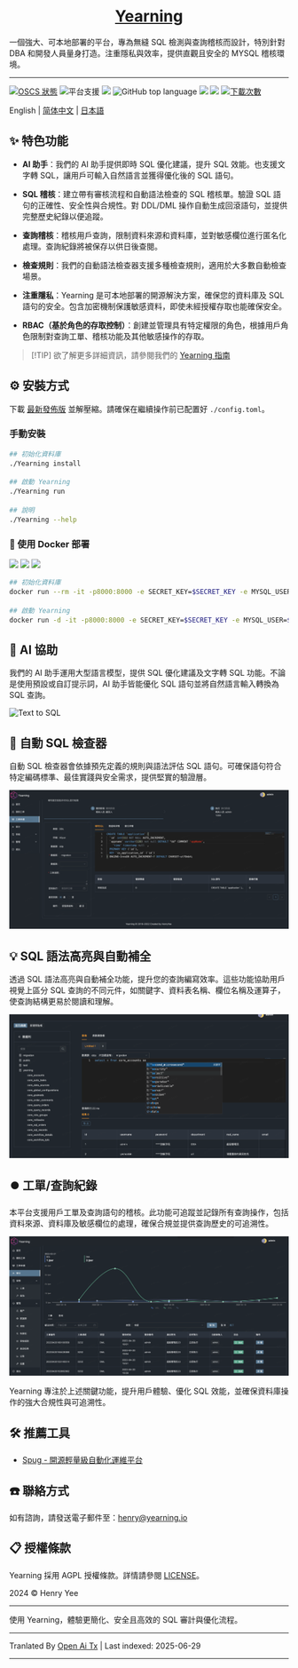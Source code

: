 <div align="center">

<h1 style="border-bottom: none">
    <b><a href="https://next.yearning.io">Yearning</a></b><br />
</h1>
</div>

一個強大、可本地部署的平台，專為無縫 SQL 檢測與查詢稽核而設計，特別針對 DBA 和開發人員量身打造。注重隱私與效率，提供直觀且安全的 MYSQL 稽核環境。

---
[![OSCS 狀態](https://www.oscs1024.com/platform/badge/cookieY/Yearning.svg?size=small)](https://www.murphysec.com/dr/nDuoncnUbuFMdrZsh7)
![平台支援](https://img.shields.io/badge/-x86_x64%20ARM%20Supports%20%E2%86%92-rgb(84,56,255)?style=flat-square&logoColor=white&logo=linux)
[![][github-license-shield]][github-license-link]
![GitHub top language](https://img.shields.io/github/languages/top/cookieY/Yearning?color=369eff&label=golang&labelColor=black&logo=golang&logoColor=white&style=flat-square)
[![][github-forks-shield]][github-forks-link]
[![][github-stars-shield]][github-stars-link]
[![下載次數](https://img.shields.io/github/downloads/cookieY/Yearning/total?labelColor=black&logo=download&logoColor=white&style=flat-square)](https://github.com/cookieY/Yearning/releases/latest)

English | [简体中文](https://raw.githubusercontent.com/cookieY/Yearning/next/README.zh-CN.md) | [日本語](https://raw.githubusercontent.com/cookieY/Yearning/next/README.ja-JP.md)

## ✨ 特色功能

- **AI 助手**：我們的 AI 助手提供即時 SQL 優化建議，提升 SQL 效能。也支援文字轉 SQL，讓用戶可輸入自然語言並獲得優化後的 SQL 語句。
  
- **SQL 稽核**：建立帶有審核流程和自動語法檢查的 SQL 稽核單。驗證 SQL 語句的正確性、安全性與合規性。對 DDL/DML 操作自動生成回滾語句，並提供完整歷史紀錄以便追蹤。

- **查詢稽核**：稽核用戶查詢，限制資料來源和資料庫，並對敏感欄位進行匿名化處理。查詢紀錄將被保存以供日後查閱。

- **檢查規則**：我們的自動語法檢查器支援多種檢查規則，適用於大多數自動檢查場景。

- **注重隱私**：Yearning 是可本地部署的開源解決方案，確保您的資料庫及 SQL 語句的安全。包含加密機制保護敏感資料，即使未經授權存取也能確保安全。

- **RBAC（基於角色的存取控制）**：創建並管理具有特定權限的角色，根據用戶角色限制對查詢工單、稽核功能及其他敏感操作的存取。

> \[!TIP]
> 欲了解更多詳細資訊，請參閱我們的 [Yearning 指南](https://next.yearning.io)


## ⚙️ 安裝方式

下載 [最新發佈版](https://github.com/cookieY/Yearning/releases/latest) 並解壓縮。請確保在繼續操作前已配置好 `./config.toml`。

### 手動安裝

```bash
## 初始化資料庫
./Yearning install

## 啟動 Yearning
./Yearning run

## 說明
./Yearning --help
```

### 🚀 使用 Docker 部署
[![][docker-release-shield]][docker-release-link]
[![][docker-size-shield]][docker-size-link]
[![][docker-pulls-shield]][docker-pulls-link]
```bash
## 初始化資料庫
docker run --rm -it -p8000:8000 -e SECRET_KEY=$SECRET_KEY -e MYSQL_USER=$MYSQL_USER -e MYSQL_ADDR=$MYSQL_ADDR -e MYSQL_PASSWORD=$MYSQL_PASSWORD -e MYSQL_DB=$Yearning_DB -e Y_LANG=zh_CN yeelabs/yearning "/opt/Yearning install"

## 啟動 Yearning
docker run -d -it -p8000:8000 -e SECRET_KEY=$SECRET_KEY -e MYSQL_USER=$MYSQL_USER -e MYSQL_ADDR=$MYSQL_ADDR -e MYSQL_PASSWORD=$MYSQL_PASSWORD -e MYSQL_DB=$Yearning_DB -e Y_LANG=zh_CN yeelabs/yearning
```
## 🤖 AI 協助

我們的 AI 助手運用大型語言模型，提供 SQL 優化建議及文字轉 SQL 功能。不論是使用預設或自訂提示詞，AI 助手皆能優化 SQL 語句並將自然語言輸入轉換為 SQL 查詢。

![Text to SQL](https://raw.githubusercontent.com/cookieY/Yearning/next/img/text2sql.jpg)

## 🔖 自動 SQL 檢查器

自動 SQL 檢查器會依據預先定義的規則與語法評估 SQL 語句。可確保語句符合特定編碼標準、最佳實踐與安全需求，提供堅實的驗證層。

![SQL Audit](https://raw.githubusercontent.com/cookieY/Yearning/next/img/audit.png)

## 💡 SQL 語法高亮與自動補全

透過 SQL 語法高亮與自動補全功能，提升您的查詢編寫效率。這些功能協助用戶視覺上區分 SQL 查詢的不同元件，如關鍵字、資料表名稱、欄位名稱及運算子，使查詢結構更易於閱讀和理解。

![SQL Query](https://raw.githubusercontent.com/cookieY/Yearning/next/img/query.png)

## ⏺️ 工單/查詢紀錄

本平台支援用戶工單及查詢語句的稽核。此功能可追蹤並記錄所有查詢操作，包括資料來源、資料庫及敏感欄位的處理，確保合規並提供查詢歷史的可追溯性。

![Order/Query Record](https://raw.githubusercontent.com/cookieY/Yearning/next/img/record.png)

Yearning 專注於上述關鍵功能，提升用戶體驗、優化 SQL 效能，並確保資料庫操作的強大合規性與可追溯性。

## 🛠️ 推薦工具

- [Spug - 開源輕量級自動化運維平台](https://github.com/openspug/spug)

## ☎️ 聯絡方式

如有諮詢，請發送電子郵件至：henry@yearning.io
## 📋 授權條款

Yearning 採用 AGPL 授權條款。詳情請參閱 [LICENSE](LICENSE)。

2024 © Henry Yee

---

使用 Yearning，體驗更簡化、安全且高效的 SQL 審計與優化流程。


[docker-pulls-link]: https://hub.docker.com/r/yeelabs/yearning
[docker-pulls-shield]: https://img.shields.io/docker/pulls/yeelabs/yearning?color=45cc11&labelColor=black&style=flat-square
[docker-release-link]: https://hub.docker.com/r/yeelabs/yearning
[docker-release-shield]: https://img.shields.io/docker/v/yeelabs/yearning?color=369eff&label=docker&labelColor=black&logo=docker&logoColor=white&style=flat-square
[docker-size-link]: https://hub.docker.com/r/yeelabs/yearning
[docker-size-shield]: https://img.shields.io/docker/image-size/yeelabs/yearning?color=369eff&labelColor=black&style=flat-square
[github-forks-shield]: https://img.shields.io/github/forks/cookieY/Yearning?color=8ae8ff&labelColor=black&style=flat-square
[github-forks-link]: https://github.com/cookieY/Yearning/network/members
[github-stars-link]: https://github.com/cookieY/Yearning/network/stargazers
[github-stars-shield]: https://img.shields.io/github/stars/cookieY/Yearning?color=ffcb47&labelColor=black&style=flat-square
[github-license-link]: https://github.com/cookieY/Yearning/blob/main/LICENSE
[github-license-shield]: https://img.shields.io/badge/AGPL%203.0-white?labelColor=black&style=flat-square



---


Tranlated By [Open Ai Tx](https://github.com/OpenAiTx/OpenAiTx) | Last indexed: 2025-06-29


---